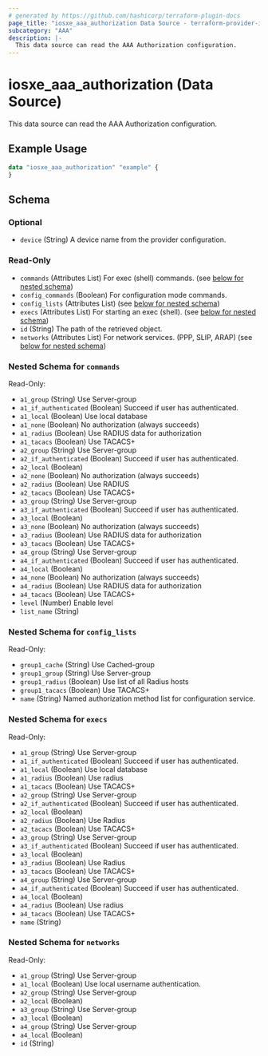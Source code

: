 ```yaml
---
# generated by https://github.com/hashicorp/terraform-plugin-docs
page_title: "iosxe_aaa_authorization Data Source - terraform-provider-iosxe"
subcategory: "AAA"
description: |-
  This data source can read the AAA Authorization configuration.
---
```


# iosxe_aaa_authorization (Data Source)

This data source can read the AAA Authorization configuration.

## Example Usage

```terraform
data "iosxe_aaa_authorization" "example" {
}
```

<!-- schema generated by tfplugindocs -->
## Schema

### Optional

- `device` (String) A device name from the provider configuration.

### Read-Only

- `commands` (Attributes List) For exec (shell) commands. (see [below for nested schema](#nestedatt--commands))
- `config_commands` (Boolean) For configuration mode commands.
- `config_lists` (Attributes List) (see [below for nested schema](#nestedatt--config_lists))
- `execs` (Attributes List) For starting an exec (shell). (see [below for nested schema](#nestedatt--execs))
- `id` (String) The path of the retrieved object.
- `networks` (Attributes List) For network services. (PPP, SLIP, ARAP) (see [below for nested schema](#nestedatt--networks))

<a id="nestedatt--commands"></a>
### Nested Schema for `commands`

Read-Only:

- `a1_group` (String) Use Server-group
- `a1_if_authenticated` (Boolean) Succeed if user has authenticated.
- `a1_local` (Boolean) Use local database
- `a1_none` (Boolean) No authorization (always succeeds)
- `a1_radius` (Boolean) Use RADIUS data for authorization
- `a1_tacacs` (Boolean) Use TACACS+
- `a2_group` (String) Use Server-group
- `a2_if_authenticated` (Boolean) Succeed if user has authenticated.
- `a2_local` (Boolean)
- `a2_none` (Boolean) No authorization (always succeeds)
- `a2_radius` (Boolean) Use RADIUS
- `a2_tacacs` (Boolean) Use TACACS+
- `a3_group` (String) Use Server-group
- `a3_if_authenticated` (Boolean) Succeed if user has authenticated.
- `a3_local` (Boolean)
- `a3_none` (Boolean) No authorization (always succeeds)
- `a3_radius` (Boolean) Use RADIUS data for authorization
- `a3_tacacs` (Boolean) Use TACACS+
- `a4_group` (String) Use Server-group
- `a4_if_authenticated` (Boolean) Succeed if user has authenticated.
- `a4_local` (Boolean)
- `a4_none` (Boolean) No authorization (always succeeds)
- `a4_radius` (Boolean) Use RADIUS data for authorization
- `a4_tacacs` (Boolean) Use TACACS+
- `level` (Number) Enable level
- `list_name` (String)


<a id="nestedatt--config_lists"></a>
### Nested Schema for `config_lists`

Read-Only:

- `group1_cache` (String) Use Cached-group
- `group1_group` (String) Use Server-group
- `group1_radius` (Boolean) Use list of all Radius hosts
- `group1_tacacs` (Boolean) Use TACACS+
- `name` (String) Named authorization method list for configuration service.


<a id="nestedatt--execs"></a>
### Nested Schema for `execs`

Read-Only:

- `a1_group` (String) Use Server-group
- `a1_if_authenticated` (Boolean) Succeed if user has authenticated.
- `a1_local` (Boolean) Use local database
- `a1_radius` (Boolean) Use radius
- `a1_tacacs` (Boolean) Use TACACS+
- `a2_group` (String) Use Server-group
- `a2_if_authenticated` (Boolean) Succeed if user has authenticated.
- `a2_local` (Boolean)
- `a2_radius` (Boolean) Use Radius
- `a2_tacacs` (Boolean) Use TACACS+
- `a3_group` (String) Use Server-group
- `a3_if_authenticated` (Boolean) Succeed if user has authenticated.
- `a3_local` (Boolean)
- `a3_radius` (Boolean) Use Radius
- `a3_tacacs` (Boolean) Use TACACS+
- `a4_group` (String) Use Server-group
- `a4_if_authenticated` (Boolean) Succeed if user has authenticated.
- `a4_local` (Boolean)
- `a4_radius` (Boolean) Use radius
- `a4_tacacs` (Boolean) Use TACACS+
- `name` (String)


<a id="nestedatt--networks"></a>
### Nested Schema for `networks`

Read-Only:

- `a1_group` (String) Use Server-group
- `a1_local` (Boolean) Use local username authentication.
- `a2_group` (String) Use Server-group
- `a2_local` (Boolean)
- `a3_group` (String) Use Server-group
- `a3_local` (Boolean)
- `a4_group` (String) Use Server-group
- `a4_local` (Boolean)
- `id` (String)
